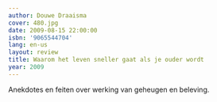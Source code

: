 ```yaml
---
author: Douwe Draaisma
cover: 480.jpg
date: 2009-08-15 22:00:00
isbn: '9065544704'
lang: en-us
layout: review
title: Waarom het leven sneller gaat als je ouder wordt
year: 2009
---
```

Anekdotes en feiten over werking van geheugen en beleving.
